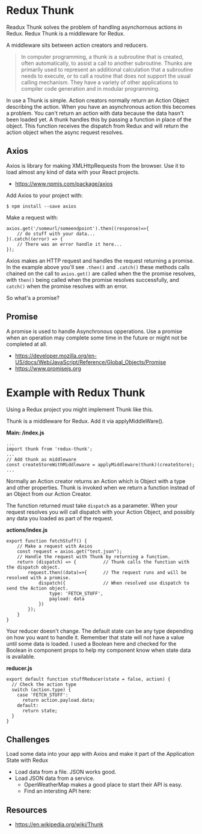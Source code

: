 # Redux Thunk

Readux Thunk solves the problem of handling asynchornous actions in Redux. Redux Thunk is
a middleware for Redux.

A middleware sits between action creators and reducers. 

> In computer programming, a thunk is a subroutine that is created, often automatically, 
> to assist a call to another subroutine. Thunks are primarily used to represent an additional 
> calculation that a subroutine needs to execute, or to call a routine that does not support 
> the usual calling mechanism. They have a variety of other applications to compiler code 
> generation and in modular programming.

In use a Thunk is simple. Action creators normally return an Action Object describing 
the action. When you have an asynchronous action this becomes a problem. You can't return an action
with data because the data hasn't been loaded yet. A thunk handles this by passing a function in place
of the object. This function receives the dispatch from Redux and will return the action object when 
the async request resolves.

## Axios 

Axios is library for making XMLHttpRequests from the browser. Use it to load almost any kind of data 
with your React projects. 

- https://www.npmjs.com/package/axios

Add Axios to your project with: 

`$ npm install --save axios`

Make a request with: 

```
axios.get('/someurl/someendpoint').then((response)=>{
    // do stuff with your data...
}).catch((error) => {
    // There was an error handle it here...
});
```

Axios makes an HTTP request and handles the request returning a promise. In the example above you'll 
see `.then()` and `.catch()` these methods calls chained on the call to `axios.get()` are called 
when the the promise resolves, with `then()` being called when the promise resolves successfully, 
and `catch()` when the promise resolves with an error. 

So what's a promise? 

## Promise 

A promise is used to handle Asynchronous opperations. Use a promise when an operation may complete 
some time in the future or might not be completed at all. 

- https://developer.mozilla.org/en-US/docs/Web/JavaScript/Reference/Global_Objects/Promise
- https://www.promisejs.org 

# Example with Redux Thunk

Using a Redux project you might implement Thunk like this.  

Thunk is a middleware for Redux. Add it via applyMiddleWare().

**Main: /index.js**

```
...
import thunk from 'redux-thunk';
...
// Add thunk as middleware 
const createStoreWithMiddleware = applyMiddleware(thunk)(createStore);
...
```

Normally an Action creator returns an Action which is Object with a type and other properties. 
Thunk is invoked when we return a function instead of an Object from our Action Creator. 

The function returned must take `dispatch` as a parameter. When your request resolves you will call 
dispatch with your Action Object, and possibly any data you loaded as part of the request. 

**actions/index.js**

```
export function fetchStuff() {
    // Make a request with Axios
    const request = axios.get("test.json");
    // Handle the request with Thunk by returning a function. 
    return (dispatch) => {          // Thunk calls the function with the dispatch object.
        request.then((data)=>{      // The request runs and will be resolved with a promise. 
            dispatch({              // When resolved use dispatch to send the Action object.
                type: 'FETCH_STUFF',
                payload: data
            })
        });
    }
}
```

Your reducer doesn't change. The default state can be any type depending on how you want to handle
it. Remember that state will not have a value until some data is loaded. I used a Boolean here 
and checked for the Boolean in component props to help my component know when state data is 
available. 

**reducer.js**

```
export default function stuffReducer(state = false, action) {
  // Check the action type
  switch (action.type) {
    case 'FETCH_STUFF':
      return action.payload.data;
    default:
      return state;
  }
}
```

## Challenges 

Load some data into your app with Axios and make it part of the Application State with Redux

- Load data from a file. JSON works good. 
- Load JSON data from a service. 
    - OpenWeatherMap makes a good place to start their API is easy. 
    - Find an intersting API here: 

## Resources 

- https://en.wikipedia.org/wiki/Thunk
